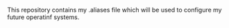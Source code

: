 This repository contains my .aliases file which will be used to configure my future operatinf systems.

